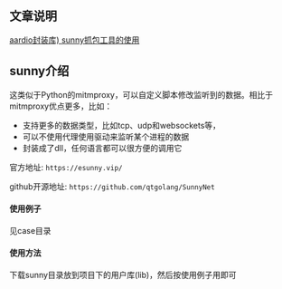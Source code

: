 ## 文章说明

[aardio封装库) sunny抓包工具的使用](https://mp.weixin.qq.com/s/iK8LmOz7dDd9t5N0AeBxEQ)


## sunny介绍

这类似于Python的mitmproxy，可以自定义脚本修改监听到的数据。相比于mitmproxy优点更多，比如：

- 支持更多的数据类型，比如tcp、udp和websockets等，
- 可以不使用代理使用驱动来监听某个进程的数据
- 封装成了dll，任何语言都可以很方便的调用它

官方地址: `https://esunny.vip/`

github开源地址: `https://github.com/qtgolang/SunnyNet`


#### 使用例子

见case目录

#### 使用方法

下载sunny目录放到项目下的用户库(lib)，然后按使用例子用即可


